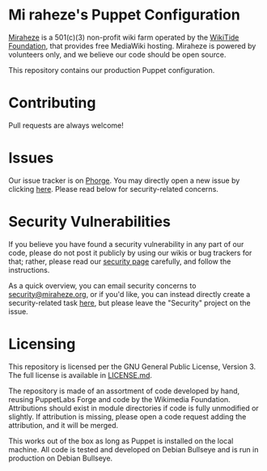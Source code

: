 # Mi raheze's Puppet Configuration

[Miraheze](https://meta.miraheze.org/wiki/Special:MyLanguage/Miraheze) is a 501(c)(3) non-profit wiki farm operated by the [WikiTide Foundation](https://meta.miraheze.org/wiki/Special:MyLanguage/WikiTide_Foundation), that provides free MediaWiki hosting. Miraheze is powered by volunteers only, and we believe our code should be open source.

This repository contains our production Puppet configuration.

# Contributing

Pull requests are always welcome!

# Issues

Our issue tracker is on [Phorge](https://issue-tracker.miraheze.org/maniphest/). You may directly open a new issue by clicking [here](https://issue-tracker.miraheze.org/maniphest/task/edit/form/1/). Please read below for security-related concerns.

# Security Vulnerabilities

If you believe you have found a security vulnerability in any part of our code, please do not post it publicly by using our wikis or bug trackers for that; rather, please read our [security page](https://meta.miraheze.org/wiki/Special:MyLanguage/Security) carefully, and follow the instructions.

As a quick overview, you can email security concerns to security@miraheze.org, or if you'd like, you can instead directly create a security-related task [here](https://issue-tracker.miraheze.org/maniphest/task/edit/form/2/), but please leave the "Security" project on the issue.

# Licensing
This repository is licensed per the GNU General Public License, Version 3.
The full license is available in [LICENSE.md](LICENSE.md).

The repository is made of an assortment of code developed by hand, reusing PuppetLabs Forge and code by the Wikimedia Foundation.
Attributions should exist in module directories if code is fully unmodified or slightly.
If attribution is missing, please open a code request adding the attribution, and it will be merged.

This works out of the box as long as Puppet is installed on the local machine.
All code is tested and developed on Debian Bullseye and is run in production on Debian Bullseye.
